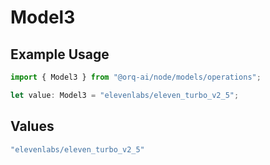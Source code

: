 # Model3

## Example Usage

```typescript
import { Model3 } from "@orq-ai/node/models/operations";

let value: Model3 = "elevenlabs/eleven_turbo_v2_5";
```

## Values

```typescript
"elevenlabs/eleven_turbo_v2_5"
```